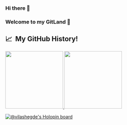 ### Hi there 👋
### Welcome to my GitLand 🔭

<!--
**vilasrhegde/vilasrhegde** is a ✨ _special_ ✨ repository because its `README.md` (this file) appears on your GitHub profile.

Here are some ideas to get you started:

- 🔭 I’m currently working on ...
- 🌱 I’m currently learning ...
- 👯 I’m looking to collaborate on ...
- 🤔 I’m looking for help with ...
- 💬 Ask me about ...
- 📫 How to reach me: ...
- 😄 Pronouns: ...
- ⚡ Fun fact: ...
-->




<h2> 📈 &nbsp;My GitHub History!</h2>
<a href="https://github.com/vilasrhegde">
  <img height="180em" src="https://github-readme-stats.vercel.app/api?username=vilasrhegde&show_icons=true&theme=radical" />
  <img height="180em" src="https://github-readme-stats.vercel.app/api/top-langs/?username=vilasrhegde&theme=noctis_minimus&layout=compact" />
</a>

<!-- ![Snake animation](https://github.com/thepiyushmalhotra/thepiyushmalhotra/blob/output/github-contribution-grid-snake.svg) -->





<img alt="" align="left" src="https://github.com/DenverCoder1/github-readme-streak-stats"/>

<img alt="" align="left" src="https://github.com/DenverCoder1/github-readme-streak-stats"/> 



[![@vilashegde's Holopin board](https://holopin.io/api/user/board?user=vilashegde)](https://holopin.io/@vilashegde)




